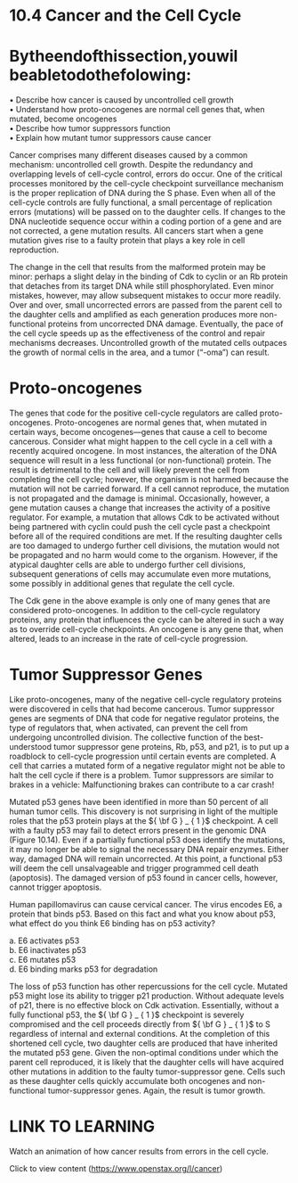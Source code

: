 # 10.4 Cancer and the Cell Cycle

# Bytheendofthissection,youwil beabletodothefolowing:

• Describe how cancer is caused by uncontrolled cell growth   
• Understand how proto-oncogenes are normal cell genes that, when mutated, become oncogenes   
• Describe how tumor suppressors function   
• Explain how mutant tumor suppressors cause cancer

Cancer comprises many different diseases caused by a common mechanism: uncontrolled cell growth. Despite the redundancy and overlapping levels of cell-cycle control, errors do occur. One of the critical processes monitored by the cell-cycle checkpoint surveillance mechanism is the proper replication of DNA during the S phase. Even when all of the cell-cycle controls are fully functional, a small percentage of replication errors (mutations) will be passed on to the daughter cells. If changes to the DNA nucleotide sequence occur within a coding portion of a gene and are not corrected, a gene mutation results. All cancers start when a gene mutation gives rise to a faulty protein that plays a key role in cell reproduction.

The change in the cell that results from the malformed protein may be minor: perhaps a slight delay in the binding of Cdk to cyclin or an Rb protein that detaches from its target DNA while still phosphorylated. Even minor mistakes, however, may allow subsequent mistakes to occur more readily. Over and over, small uncorrected errors are passed from the parent cell to the daughter cells and amplified as each generation produces more non-functional proteins from uncorrected DNA damage. Eventually, the pace of the cell cycle speeds up as the effectiveness of the control and repair mechanisms decreases. Uncontrolled growth of the mutated cells outpaces the growth of normal cells in the area, and a tumor (“-oma”) can result.

# Proto-oncogenes

The genes that code for the positive cell-cycle regulators are called proto-oncogenes. Proto-oncogenes are normal genes that, when mutated in certain ways, become oncogenes—genes that cause a cell to become cancerous. Consider what might happen to the cell cycle in a cell with a recently acquired oncogene. In most instances, the alteration of the DNA sequence will result in a less functional (or non-functional) protein. The result is detrimental to the cell and will likely prevent the cell from completing the cell cycle; however, the organism is not harmed because the mutation will not be carried forward. If a cell cannot reproduce, the mutation is not propagated and the damage is minimal. Occasionally, however, a gene mutation causes a change that increases the activity of a positive regulator. For example, a mutation that allows Cdk to be activated without being partnered with cyclin could push the cell cycle past a checkpoint before all of the required conditions are met. If the resulting daughter cells are too damaged to undergo further cell divisions, the mutation would not be propagated and no harm would come to the organism. However, if the atypical daughter cells are able to undergo further cell divisions, subsequent generations of cells may accumulate even more mutations, some possibly in additional genes that regulate the cell cycle.

The Cdk gene in the above example is only one of many genes that are considered proto-oncogenes. In addition to the cell-cycle regulatory proteins, any protein that influences the cycle can be altered in such a way as to override cell-cycle checkpoints. An oncogene is any gene that, when altered, leads to an increase in the rate of cell-cycle progression.

# Tumor Suppressor Genes

Like proto-oncogenes, many of the negative cell-cycle regulatory proteins were discovered in cells that had become cancerous. Tumor suppressor genes are segments of DNA that code for negative regulator proteins, the type of regulators that, when activated, can prevent the cell from undergoing uncontrolled division. The collective function of the best-understood tumor suppressor gene proteins, Rb, p53, and p21, is to put up a roadblock to cell-cycle progression until certain events are completed. A cell that carries a mutated form of a negative regulator might not be able to halt the cell cycle if there is a problem. Tumor suppressors are similar to brakes in a vehicle: Malfunctioning brakes can contribute to a car crash!

Mutated p53 genes have been identified in more than 50 percent of all human tumor cells. This discovery is not surprising in light of the multiple roles that the p53 protein plays at the ${ \bf G } _ { 1 }$ checkpoint. A cell with a faulty p53 may fail to detect errors present in the genomic DNA (Figure 10.14). Even if a partially functional p53 does identify the mutations, it may no longer be able to signal the necessary DNA repair enzymes. Either way, damaged DNA will remain uncorrected. At this point, a functional p53 will deem the cell unsalvageable and trigger programmed cell death (apoptosis). The damaged version of p53 found in cancer cells, however, cannot trigger apoptosis.

Human papillomavirus can cause cervical cancer. The virus encodes E6, a protein that binds p53. Based on this fact and what you know about p53, what effect do you think E6 binding has on p53 activity?

a. E6 activates p53   
b. E6 inactivates p53   
c. E6 mutates p53   
d. E6 binding marks p53 for degradation

The loss of p53 function has other repercussions for the cell cycle. Mutated p53 might lose its ability to trigger p21 production. Without adequate levels of p21, there is no effective block on Cdk activation. Essentially, without a fully functional p53, the ${ \bf G } _ { 1 }$ checkpoint is severely compromised and the cell proceeds directly from ${ \bf G } _ { 1 }$ to S regardless of internal and external conditions. At the completion of this shortened cell cycle, two daughter cells are produced that have inherited the mutated p53 gene. Given the non-optimal conditions under which the parent cell reproduced, it is likely that the daughter cells will have acquired other mutations in addition to the faulty tumor-suppressor gene. Cells such as these daughter cells quickly accumulate both oncogenes and non-functional tumor-suppressor genes. Again, the result is tumor growth.

# LINK TO LEARNING

Watch an animation of how cancer results from errors in the cell cycle.

Click to view content (https://www.openstax.org/l/cancer)